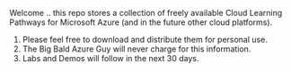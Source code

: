 Welcome .. this repo stores a collection of freely available Cloud Learning Pathways for Microsoft Azure (and in the future other cloud platforms). 

1. Please feel free to download and distribute them for personal use.
2. The Big Bald Azure Guy will never charge for this information.
3. Labs and Demos will follow in the next 30 days.
